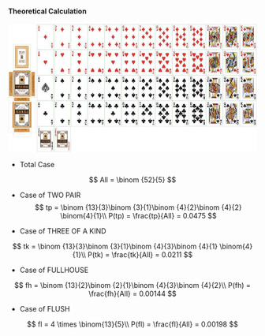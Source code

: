 #### Theoretical Calculation

![](poker.jpg)



- Total Case

$$
All = \binom {52}{5}
$$

- Case of TWO PAIR
  $$
  tp = \binom {13}{3}\binom {3}{1}\binom {4}{2}\binom {4}{2} \binom{4}{1}\\
  P(tp) = \frac{tp}{All} = 0.0475
  $$

- Case of THREE OF A KIND

$$
tk = \binom {13}{3}\binom {3}{1}\binom {4}{3}\binom {4}{1} \binom{4}{1}\\
P(tk) = \frac{tk}{All} = 0.0211
$$

- Case of  FULLHOUSE

$$
fh = \binom {13}{2}\binom {2}{1}\binom {4}{3}\binom {4}{2}\\
P(fh) = \frac{fh}{All} = 0.00144
$$

- Case of FLUSH

$$
fl = 4 \times \binom{13}{5}\\
P(fl) = \frac{fl}{All} = 0.00198
$$

